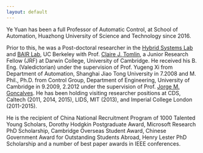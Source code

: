 ```yaml
---
layout: default
---
```



Ye Yuan has been a full Professor of Automatic Control, at School of Automation, Huazhong University of Science and Technology since 2016. 

Prior to this, he was a Post-doctoral researcher in the [Hybrid Systems Lab](http://hybrid.eecs.berkeley.edu/) and [BAIR Lab](http://bair.berkeley.edu/index.html#header), UC Berkeley with Prof. [Claire J. Tomlin](http://eecs.berkeley.edu/~tomlin), a Junior Research Fellow (JRF) at Darwin College, University of Cambridge. He received his B. Eng. (Valedictorian) under the supervision of Prof. Yugeng Xi from Department of Automation, Shanghai Jiao Tong University in 7.2008 and M. Phil., Ph.D. from Control Group, Department of Engineering, University of Cambridge in 9.2009, 2.2012 under the supervision of Prof. [Jorge M. Goncalves](http://wwwen.uni.lu/lcsb/people/jorge_goncalves). He has been holding visiting researcher positions at CDS, Caltech (2011, 2014, 2015), LIDS, MIT (2013), and Imperial College London (2011-2015). 

He is the recipient of China National Recruitment Program of 1000 Talented Young Scholars, Dorothy Hodgkin Postgraduate Award, Microsoft Research PhD Scholarship, Cambridge Overseas Student Award, Chinese Government Award for Outstanding Students Abroad, Henry Lester PhD Scholarship and a number of best paper awards in IEEE conferences. 


